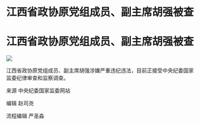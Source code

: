 # 江西省政协原党组成员、副主席胡强被查

# 江西省政协原党组成员、副主席胡强被查

![](https://inews.gtimg.com/om_bt/O1w6hpYgBuLz7QPeMD7N2AL1uNXQfN1nCl57CIaAoi7E0AA/1000)

江西省政协原党组成员、副主席胡强涉嫌严重违纪违法，目前正接受中央纪委国家监委纪律审查和监察调查。

来源 中央纪委国家监委网站

编辑 赵司尧

流程编辑 严圣淼

